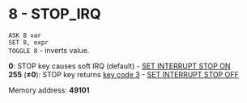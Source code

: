 # 8 - STOP_IRQ

`ASK 8 var`  
`SET 8, expr`  
`TOGGLE 8` - inverts value.

**0**: STOP key causes soft IRQ (default) - [SET INTERRUPT STOP ON](../../is-basic_man-en/man_mo-interrupt.md)  
**255** (**≠0**): STOP key returns [key code 3](../info_characters.md) - [SET INTERRUPT STOP OFF](../../is-basic_man-en/man_mo-interrupt.md)


Memory address: **49101**
